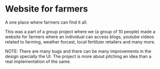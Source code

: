 # Website for farmers 
 A one place where farmers can find it all.

This was a part of a group project where we (a group of 10 people) made a website for farmers where an individual can access blogs, youtube videos related to farming, weather forcast, local fertilizer retailers and many more.

NOTE: There are many bugs and there can be many improvements in the design specially the UI. The project is more about pitching an idea than a real implementation of the same.
